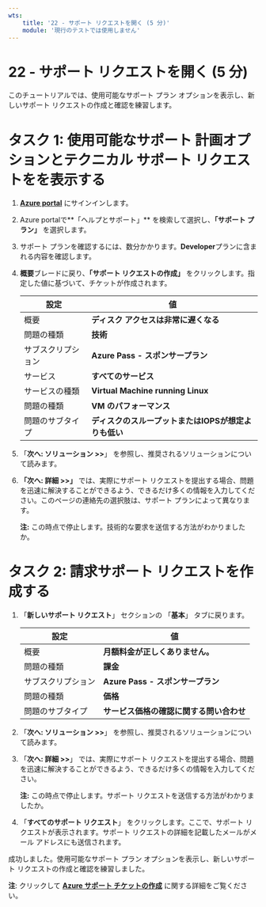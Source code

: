 ```yaml
---
wts:
    title: '22 - サポート リクエストを開く (5 分)'
    module: '現行のテストでは使用しません'
---
```

# 22 - サポート リクエストを開く (5 分)

このチュートリアルでは、使用可能なサポート プラン オプションを表示し、新しいサポート リクエストの作成と確認を練習します。

# タスク 1: 使用可能なサポート 計画オプションとテクニカル サポート リクエストをを表示する

1. [**Azure portal**](https://portal.azure.com) にサインインします。

2. Azure portalで**「ヘルプとサポート」** を検索して選択し、**「サポート プラン」** を選択します。

3. サポート プランを確認するには、数分かかります。**Developer**プランに含まれる内容を確認します。 

4. **概要**ブレードに戻り、**「サポート リクエストの作成」** をクリックします。指定した値に基づいて、チケットが作成されます。 

    | 設定 | 値|
    |----|--------|
    | 概要 | **ディスク アクセスは非常に遅くなる** |
    | 問題の種類| **技術** |
    | サブスクリプション | **Azure Pass - スポンサープラン** |
    | サービス | **すべてのサービス** |
    | サービスの種類 | **Virtual Machine running Linux** |
    | 問題の種類 | **VM のパフォーマンス** |
    | 問題のサブタイプ | **ディスクのスループットまたはIOPSが想定よりも低い** |

5. 「**次へ: ソリューション >>**」 を参照し、推奨されるソリューションについて読みます。

6. **「次へ: 詳細 >>」** では、実際にサポート リクエストを提出する場合、問題を迅速に解決することができるよう、できるだけ多くの情報を入力してください。このページの連絡先の選択肢は、サポート プランによって異なります。 

    **注:** この時点で停止します。技術的な要求を送信する方法がわかりましたか。

# タスク 2: 請求サポート リクエストを作成する

1. 「**新しいサポート リクエスト**」 セクションの 「**基本**」 タブに戻ります。 

    | 設定 | 値|
    |----|--------|
    | 概要 | **月額料金が正しくありません。** |
    | 問題の種類| **課金** |
    | サブスクリプション | **Azure Pass - スポンサープラン** |
    | 問題の種類 | **価格** |
    | 問題のサブタイプ | **サービス価格の確認に関する問い合わせ** |

2. 「**次へ: ソリューション >>**」 を参照し、推奨されるソリューションについて読みます。

3. 「**次へ: 詳細 >>**」 では、実際にサポート リクエストを提出する場合、問題を迅速に解決することができるよう、できるだけ多くの情報を入力してください。 

    **注:** この時点で停止します。サポート リクエストを送信する方法がわかりましたか。

4. 「**すべてのサポート リクエスト**」 をクリックします。ここで、サポート リクエストが表示されます。サポート リクエストの詳細を記載したメールがメール アドレスにも送信されます。

成功しました。使用可能なサポート プラン オプションを表示し、新しいサポート リクエストの作成と確認を練習しました。

**注**: クリックして [**Azure サポート チケットの作成**](https://azure.microsoft.com/ja-jp/support/create-ticket) に関する詳細をご覧ください。
